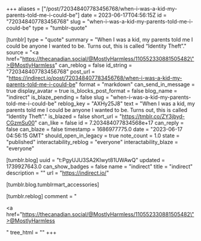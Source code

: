 +++
aliases = ["/post/720348407783456768/when-i-was-a-kid-my-parents-told-me-i-could-be"]
date = 2023-06-17T04:56:15Z
id = "720348407783456768"
slug = "when-i-was-a-kid-my-parents-told-me-i-could-be"
type = "tumblr-quote"

[tumblr]
type = "quote"
summary = "When I was a kid, my parents told me I could be anyone I wanted to be. Turns out, this is called “Identity Theft”."
source = "<a href=\"https://thecanadian.social/@MostlyHarmless/110552330881505482\">@MostlyHarmless</a>"
can_reblog = false
id_string = "720348407783456768"
post_url = "https://indirect.io/post/720348407783456768/when-i-was-a-kid-my-parents-told-me-i-could-be"
format = "markdown"
can_send_in_message = true
display_avatar = true
is_blocks_post_format = false
blog_name = "indirect"
is_blaze_pending = false
slug = "when-i-was-a-kid-my-parents-told-me-i-could-be"
reblog_key = "AXHy25J8"
text = "When I was a kid, my parents told me I could be anyone I wanted to be. Turns out, this is called &ldquo;Identity Theft&rdquo;."
is_blazed = false
short_url = "https://tmblr.co/ZY3jbyd-CGzmSu00"
can_like = false
id = 7.203484077834568e+17
can_reply = false
can_blaze = false
timestamp = 1686977775.0
date = "2023-06-17 04:56:15 GMT"
should_open_in_legacy = true
note_count = 1.0
state = "published"
interactability_reblog = "everyone"
interactability_blaze = "everyone"

[tumblr.blog]
uuid = "t:PgyUJU3SA2Klwyt81UWAwQ"
updated = 1739927643.0
can_show_badges = false
name = "indirect"
title = "indirect"
description = ""
url = "https://indirect.io/"

[tumblr.blog.tumblrmart_accessories]

[tumblr.reblog]
comment = "<p><a href=\"https://thecanadian.social/@MostlyHarmless/110552330881505482\">@MostlyHarmless</a></p>"
tree_html = ""
+++
